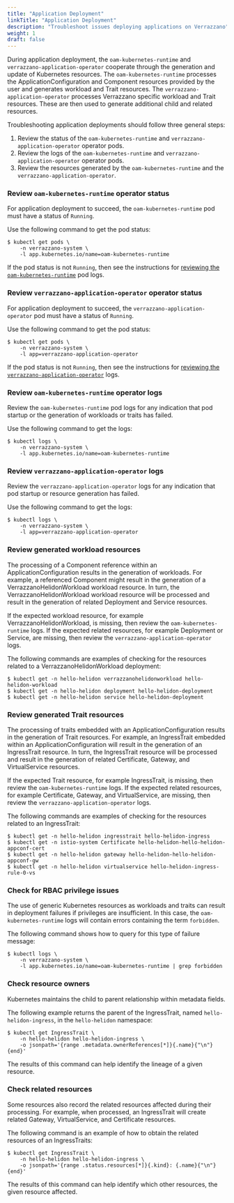 ```yaml
---
title: "Application Deployment"
linkTitle: "Application Deployment"
description: "Troubleshoot issues deploying applications on Verrazzano"
weight: 1
draft: false
---
```


During application deployment, the `oam-kubernetes-runtime` and `verrazzano-application-operator` cooperate through the generation and update of Kubernetes resources.
The `oam-kubernetes-runtime` processes the ApplicationConfiguration and Component resources provided by the user and generates workload and Trait resources.
The `verrazzano-application-operator` processes Verrazzano specific workload and Trait resources.
These are then used to generate additional child and related resources.

Troubleshooting application deployments should follow three general steps:
1. Review the status of the `oam-kubernetes-runtime` and `verrazzano-application-operator` operator pods.
2. Review the logs of the `oam-kubernetes-runtime` and `verrazzano-application-operator` operator pods.
3. Review the resources generated by the `oam-kubernetes-runtime` and the `verrazzano-application-operator`.

### Review `oam-kubernetes-runtime` operator status
For application deployment to succeed, the `oam-kubernetes-runtime` pod must have a status of `Running`.

Use the following command to get the pod status:
```
$ kubectl get pods \
    -n verrazzano-system \
    -l app.kubernetes.io/name=oam-kubernetes-runtime
```
If the pod status is not `Running`, then see the instructions for [reviewing the `oam-kubernetes-runtime`](#review-oam-kubernetes-runtime-operator-logs) pod logs.

### Review `verrazzano-application-operator` operator status
For application deployment to succeed, the `verrazzano-application-operator` pod must have a status of `Running`.

Use the following command to get the pod status:
```
$ kubectl get pods \
    -n verrazzano-system \
    -l app=verrazzano-application-operator
```
If the pod status is not `Running`, then see the instructions for [reviewing the `verrazzano-application-operator`](#review-verrazzano-application-operator-logs) logs.

### Review `oam-kubernetes-runtime` operator logs
Review the `oam-kubernetes-runtime` pod logs for any indication that pod startup or the generation of workloads or traits has failed.

Use the following command to get the logs:
```
$ kubectl logs \
    -n verrazzano-system \
    -l app.kubernetes.io/name=oam-kubernetes-runtime
```

### Review `verrazzano-application-operator` logs
Review the `verrazzano-application-operator` logs for any indication that pod startup or resource generation has failed.

Use the following command to get the logs:
```
$ kubectl logs \
    -n verrazzano-system \
    -l app=verrazzano-application-operator
```

### Review generated workload resources
The processing of a Component reference within an ApplicationConfiguration results in the generation of workloads.
For example, a referenced Component might result in the generation of a VerrazzanoHelidonWorkload workload resource.
In turn, the VerrazzanoHelidonWorkload workload resource will be processed and result in the generation of related Deployment and Service resources.

If the expected workload resource, for example VerrazzanoHelidonWorkload, is missing, then review the `oam-kubernetes-runtime` logs.
If the expected related resources, for example Deployment or Service, are missing, then review the `verrazzano-application-operator` logs.

The following commands are examples of checking for the resources related to a VerrazzanoHelidonWorkload deployment:
```
$ kubectl get -n hello-helidon verrazzanohelidonworkload hello-helidon-workload
$ kubectl get -n hello-helidon deployment hello-helidon-deployment
$ kubectl get -n hello-helidon service hello-helidon-deployment
```

### Review generated Trait resources
The processing of traits embedded with an ApplicationConfiguration results in the generation of Trait resources.
For example, an IngressTrait embedded within an ApplicationConfiguration will result in the generation of an IngressTrait resource.
In turn, the IngressTrait resource will be processed and result in the generation of related Certificate, Gateway, and VirtualService resources.

If the expected Trait resource, for example IngressTrait, is missing, then review the `oam-kubernetes-runtime` logs.
If the expected related resources, for example Certificate, Gateway, and VirtualService, are missing, then review the `verrazzano-application-operator` logs.

The following commands are examples of checking for the resources related to an IngressTrait:
```
$ kubectl get -n hello-helidon ingresstrait hello-helidon-ingress
$ kubectl get -n istio-system Certificate hello-helidon-hello-helidon-appconf-cert
$ kubectl get -n hello-helidon gateway hello-helidon-hello-helidon-appconf-gw
$ kubectl get -n hello-helidon virtualservice hello-helidon-ingress-rule-0-vs
```

### Check for RBAC privilege issues
The use of generic Kubernetes resources as workloads and traits can result in deployment failures if privileges are insufficient.
In this case, the `oam-kubernetes-runtime` logs will contain errors containing the term `forbidden`.

The following command shows how to query for this type of failure message:
```
$ kubectl logs \
    -n verrazzano-system \
    -l app.kubernetes.io/name=oam-kubernetes-runtime | grep forbidden
```

### Check resource owners
Kubernetes maintains the child to parent relationship within metadata fields.

The following example returns the parent of the IngressTrait, named `hello-helidon-ingress`, in the `hello-helidon` namespace:
```
$ kubectl get IngressTrait \
    -n hello-helidon hello-helidon-ingress \
    -o jsonpath='{range .metadata.ownerReferences[*]}{.name}{"\n"}{end}'
```
The results of this command can help identify the lineage of a given resource.

### Check related resources
Some resources also record the related resources affected during their processing.
For example, when processed, an IngressTrait will create related Gateway, VirtualService, and Certificate resources.

The following command is an example of how to obtain the related resources of an IngressTraits:
```
$ kubectl get IngressTrait \
    -n hello-helidon hello-helidon-ingress \
    -o jsonpath='{range .status.resources[*]}{.kind}: {.name}{"\n"}{end}'
```
The results of this command can help identify which other resources, the given resource affected.
